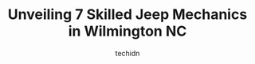---
layout: ampstory
image: https://images.unsplash.com/photo-1568616389393-4ca37d7e129f?ixlib=rb-4.0.3&ixid=MnwxMjA3fDB8MHxwaG90by1wYWdlfHx8fGVufDB8fHx8&auto=format&fit=crop&w=640&h=853&q=80
author: techidn
featured: false
description: When it comes to maintaining and repairing your vehicle in Wilmington NC, USA, you deserve nothing but the best. Thats why the 7 best Jeep Mechanic in the area are here to offer their exper
title: Unveiling 7 Skilled Jeep Mechanics in Wilmington NC
cover:
   title: Unveiling 7 Skilled Jeep Mechanics in Wilmington NC
   subtitle: Rickpate
   background: https://images.unsplash.com/photo-1568616389393-4ca37d7e129f?ixlib=rb-4.0.3&ixid=MnwxMjA3fDB8MHxwaG90by1wYWdlfHx8fGVufDB8fHx8&auto=format&fit=crop&w=640&h=853&q=80

pages: 
 - layout: thirds
   top: <h1>#1 Genes Tire & Autocare Specialist</h1>
   bottom: "<p>Ive been coming here for auto service for a few years now and Genes always goes above and beyond with their customer service as well as provides honest and accurate est</p>"
   background: https://www.knot35.com/toplist/wp-content/uploads/2023/06/best-jeep-mechanic-1-in-wilmington-nc-1685836851.jpeg
   backgroundblur: true
 - layout: thirds
   top: <h1>#2 Rackleys Performance & Auto</h1>
   bottom: "<p>118 Middle Sound Loop Rd, Wilmington, NC 28411, United States</p>"
   background: https://www.knot35.com/toplist/wp-content/uploads/2023/06/best-jeep-mechanic-2-in-wilmington-nc-1685836852.png
   cta:
      link: https://www.knot35.com/toplist/unveiling-7-skilled-jeep-mechanics-in-wilmington-nc/
      text: Unveiling 7 Skilled Jeep Mechanics in Wilmington NC
 - layout: thirds
   top: <h1>#3 Lunar Low Automotive</h1>
   bottom: "<p>521 Wellington Ave, Wilmington, NC 28401, United States</p>"
   background: https://www.knot35.com/toplist/wp-content/uploads/2023/06/best-jeep-mechanic-3-in-wilmington-nc-1685836853.jpeg
   cta:
      link: https://www.knot35.com/toplist/unveiling-7-skilled-jeep-mechanics-in-wilmington-nc/
      text: Unveiling 7 Skilled Jeep Mechanics in Wilmington NC
 - layout: thirds
   top: <h1>#4 Kennedy Automotive Services Inc</h1>
   bottom: "<p>3715 Carolina Beach Rd, Wilmington, NC 28412, United States</p>"
   background: https://images.unsplash.com/photo-1609083590460-7b8cc0ca65f8?ixlib=rb-4.0.3&ixid=MnwxMjA3fDB8MHxwaG90by1wYWdlfHx8fGVufDB8fHx8&auto=format&fit=crop&w=640&h=853&q=80
   cta:
      link: https://www.knot35.com/toplist/unveiling-7-skilled-jeep-mechanics-in-wilmington-nc/
      text: Unveiling 7 Skilled Jeep Mechanics in Wilmington NC
 - layout: thirds
   top: <h1>#5 Low Range 4x4</h1>
   bottom: "<p>1002 College Rd, Wilmington, NC 28403, United States</p>"
   background: https://images.unsplash.com/photo-1489694553447-4c9339da310d?ixlib=rb-4.0.3&ixid=MnwxMjA3fDB8MHxwaG90by1wYWdlfHx8fGVufDB8fHx8&auto=format&fit=crop&w=640&h=853&q=80
   cta:
      link: https://www.knot35.com/toplist/unveiling-7-skilled-jeep-mechanics-in-wilmington-nc/
      text: Unveiling 7 Skilled Jeep Mechanics in Wilmington NC
 - layout: thirds
   top: <h1>#6 Atlantic Car Care</h1>
   bottom: "<p>21 New Bern St, Wilmington, NC 28403, United States</p>"
   background: https://images.unsplash.com/photo-1608411404720-c8f0417bcdba?ixlib=rb-4.0.3&ixid=MnwxMjA3fDB8MHxwaG90by1wYWdlfHx8fGVufDB8fHx8&auto=format&fit=crop&w=640&h=853&q=80
   cta:
      link: https://www.knot35.com/toplist/unveiling-7-skilled-jeep-mechanics-in-wilmington-nc/
      text: Unveiling 7 Skilled Jeep Mechanics in Wilmington NC
 - layout: thirds
   top: <h1>#7 Averys Automotive</h1>
   bottom: "<p>1801 Oleander Dr, Wilmington, NC 28403, United States</p>"
   background: https://images.unsplash.com/photo-1591393223703-56fe1347ac62?ixlib=rb-4.0.3&ixid=MnwxMjA3fDB8MHxwaG90by1wYWdlfHx8fGVufDB8fHx8&auto=format&fit=crop&w=640&h=853&q=80
   cta:
      link: https://www.knot35.com/toplist/unveiling-7-skilled-jeep-mechanics-in-wilmington-nc/
      text: Unveiling 7 Skilled Jeep Mechanics in Wilmington NC
 - layout: thirds
   middle: Continue reading...
   background: https://images.unsplash.com/photo-1462556791646-c201b8241a94?ixlib=rb-4.0.3&ixid=MnwxMjA3fDB8MHxwaG90by1wYWdlfHx8fGVufDB8fHx8&auto=format&fit=crop&w=640&h=853&q=80
   cta:
      link: https://www.knot35.com/toplist/unveiling-7-skilled-jeep-mechanics-in-wilmington-nc/
      text: Unveiling 7 Skilled Jeep Mechanics in Wilmington NC
      
---